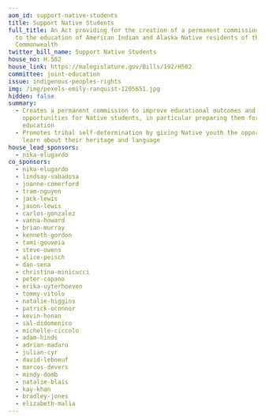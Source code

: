 ```yaml
---
aom_id: support-native-students
title: Support Native Students
full_title: An Act providing for the creation of a permanent commission relative
  to the education of American Indian and Alaska Native residents of the
  Commonwealth
twitter_bill_name: Support Native Students
house_no: H.582
house_link: https://malegislature.gov/Bills/192/H582
committee: joint-education
issue: indigenous-peoples-rights
img: /img/pexels-emily-ranquist-1205651.jpg
hidden: false
summary:
  - Creates a permanent commission to improve educational outcomes and
    opportunities for Native students, in particular preparing them for higher
    education
  - Promotes tribal self-determination by giving Native youth the opportunity to
    learn about their heritage and language
house_lead_sponsors:
  - nika-elugardo
co_sponsors:
  - nika-elugardo
  - lindsay-sabadosa
  - joanne-comerford
  - tram-nguyen
  - jack-lewis
  - jason-lewis
  - carlos-gonzalez
  - vanna-howard
  - brian-murray
  - kenneth-gordon
  - tami-gouveia
  - steve-owens
  - alice-peisch
  - dan-sena
  - christina-minicucci
  - peter-capano
  - erika-uyterhoeven
  - tommy-vitolo
  - natalie-higgins
  - patrick-oconnor
  - kevin-honan
  - sal-didomenico
  - michelle-ciccolo
  - adam-hinds
  - adrian-madaro
  - julian-cyr
  - david-leboeuf
  - marcos-devers
  - mindy-domb
  - natalie-blais
  - kay-khan
  - bradley-jones
  - elizabeth-malia
---
```

